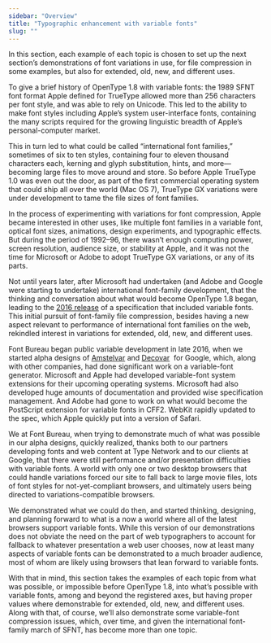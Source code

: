 ```yaml
---
sidebar: "Overview"
title: "Typographic enhancement with variable fonts"
slug: ""
---
```

In this section, each example of each topic is chosen to set up the next section’s demonstrations of font variations in use, for file compression in some examples, but also for extended, old, new, and different uses.

To give a brief history of OpenType 1.8 with variable fonts: the 1989 SFNT font format Apple defined for TrueType allowed more than 256 characters per font style, and was able to rely on Unicode. This led to the ability to make font styles including Apple’s system user-interface fonts, containing the many scripts required for the growing linguistic breadth of Apple’s personal-computer market.

This in turn led to what could be called “international font families,” sometimes of six to ten styles, containing four to eleven thousand characters each, kerning and glyph substitution, hints, and more—becoming large files to move around and store. So before Apple TrueType 1.0 was even out the door, as part of the first commercial operating system that could ship all over the world (Mac OS 7), TrueType GX variations were under development to tame the file sizes of font families. 

In the process of experimenting with variations for font compression, Apple became interested in other uses, like multiple font families in a variable font, optical font sizes, animations, design experiments, and typographic effects. But during the period of 1992–96, there wasn’t enough computing power, screen resolution, audience size, or stability at Apple, and it was not the time for Microsoft or Adobe to adopt TrueType GX variations, or any of its parts.

Not until years later, after Microsoft had undertaken (and Adobe and Google were starting to undertake) international font-family development, that the thinking and conversation about what would become OpenType 1.8 began, leading to the <a href="https://www.google.com/url?q=https://medium.com/variable-fonts/https-medium-com-tiro-introducing-opentype-variable-fonts-12ba6cd2369&amp;sa=D&amp;ust=1544213206558000">2016 release</a> of a specification that included variable fonts. This initial pursuit of font-family file compression, besides having a new aspect relevant to performance of international font families on the web, rekindled interest in variations for extended, old, new, and different uses.

Font Bureau began public variable development in late 2016, when we started alpha designs of <a href="https://www.google.com/url?q=https://github.com/TypeNetwork/Amstelvar&amp;sa=D&amp;ust=1544213206559000">Amstelvar</a> and <a href="https://www.google.com/url?q=https://github.com/TypeNetwork/Decovar&amp;sa=D&amp;ust=1544213206559000">Decovar</a>  for Google, which, along with other companies, had done significant work on a variable-font generator. Microsoft and Apple had developed variable-font system extensions for their upcoming operating systems. Microsoft had also developed huge amounts of documentation and provided wise specification management. And Adobe had gone to work on what would become the PostScript extension for variable fonts in CFF2. WebKit rapidly updated to the spec, which Apple quickly put into a version of Safari.

We at Font Bureau, when trying to demonstrate much of what was possible in our alpha designs, quickly realized, thanks both to our partners developing fonts and web content at Type Network and to our clients at Google, that there were still performance and/or presentation difficulties with variable fonts. A world with only one or two desktop browsers that could handle variations forced our site to fall back to large movie files, lots of font styles for not-yet-compliant browsers, and ultimately users being directed to variations-compatible browsers. 

We demonstrated what we could do then, and started thinking, designing, and planning forward to what is a now a world where all of the latest browsers support variable fonts. While this version of our demonstrations does not obviate the need on the part of web typographers to account for fallback to whatever presentation a web user chooses, now at least many aspects of variable fonts can be demonstrated to a much broader audience, most of whom are likely using browsers that lean forward to variable fonts.

With that in mind, this section takes the examples of each topic from what was possible, or impossible before OpenType 1.8, into what’s possible with variable fonts, among and beyond the registered axes, but having proper values where demonstrable for extended, old, new, and different uses. Along with that, of course, we’ll also demonstrate some variable-font compression issues, which, over time, and given the international font-family march of SFNT, has become more than one topic.
